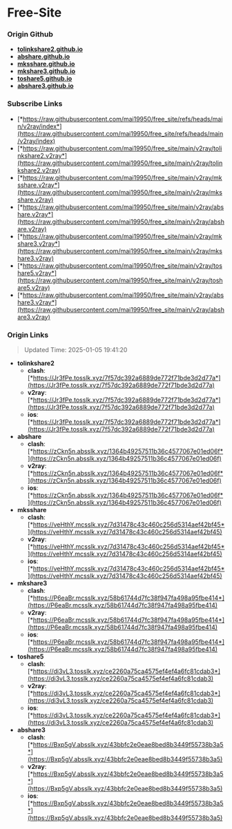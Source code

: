 # Free-Site

### Origin Github

- [**tolinkshare2.github.io**](https://github.com/tolinkshare2/tolinkshare2.github.io)
- [**abshare.github.io**](https://github.com/abshare/abshare.github.io)
- [**mksshare.github.io**](https://github.com/mksshare/mksshare.github.io)
- [**mkshare3.github.io**](https://github.com/mkshare3/mkshare3.github.io)
- [**toshare5.github.io**](https://github.com/toshare5/toshare5.github.io)
- [**abshare3.github.io**](https://github.com/abshare3/abshare3.github.io)

### Subscribe Links

- [*https://raw.githubusercontent.com/mai19950/free_site/refs/heads/main/v2ray/index*](https://raw.githubusercontent.com/mai19950/free_site/refs/heads/main/v2ray/index)
- [*https://raw.githubusercontent.com/mai19950/free_site/main/v2ray/tolinkshare2.v2ray*](https://raw.githubusercontent.com/mai19950/free_site/main/v2ray/tolinkshare2.v2ray)
- [*https://raw.githubusercontent.com/mai19950/free_site/main/v2ray/mksshare.v2ray*](https://raw.githubusercontent.com/mai19950/free_site/main/v2ray/mksshare.v2ray)
- [*https://raw.githubusercontent.com/mai19950/free_site/main/v2ray/abshare.v2ray*](https://raw.githubusercontent.com/mai19950/free_site/main/v2ray/abshare.v2ray)
- [*https://raw.githubusercontent.com/mai19950/free_site/main/v2ray/mkshare3.v2ray*](https://raw.githubusercontent.com/mai19950/free_site/main/v2ray/mkshare3.v2ray)
- [*https://raw.githubusercontent.com/mai19950/free_site/main/v2ray/toshare5.v2ray*](https://raw.githubusercontent.com/mai19950/free_site/main/v2ray/toshare5.v2ray)
- [*https://raw.githubusercontent.com/mai19950/free_site/main/v2ray/abshare3.v2ray*](https://raw.githubusercontent.com/mai19950/free_site/main/v2ray/abshare3.v2ray)

### Origin Links

> Updated Time: 2025-01-05 19:41:20

- **tolinkshare2**
  - **clash**: [*https://Jr3fPe.tosslk.xyz/7f57dc392a6889de772f71bde3d2d77a*](https://Jr3fPe.tosslk.xyz/7f57dc392a6889de772f71bde3d2d77a)
  - **v2ray**: [*https://Jr3fPe.tosslk.xyz/7f57dc392a6889de772f71bde3d2d77a*](https://Jr3fPe.tosslk.xyz/7f57dc392a6889de772f71bde3d2d77a)
  - **ios**: [*https://Jr3fPe.tosslk.xyz/7f57dc392a6889de772f71bde3d2d77a*](https://Jr3fPe.tosslk.xyz/7f57dc392a6889de772f71bde3d2d77a)
- **abshare**
  - **clash**: [*https://zCkn5n.absslk.xyz/1364b49257511b36c4577067e01ed06f*](https://zCkn5n.absslk.xyz/1364b49257511b36c4577067e01ed06f)
  - **v2ray**: [*https://zCkn5n.absslk.xyz/1364b49257511b36c4577067e01ed06f*](https://zCkn5n.absslk.xyz/1364b49257511b36c4577067e01ed06f)
  - **ios**: [*https://zCkn5n.absslk.xyz/1364b49257511b36c4577067e01ed06f*](https://zCkn5n.absslk.xyz/1364b49257511b36c4577067e01ed06f)
- **mksshare**
  - **clash**: [*https://veHthY.mcsslk.xyz/7d31478c43c460c256d5314aef42bf45*](https://veHthY.mcsslk.xyz/7d31478c43c460c256d5314aef42bf45)
  - **v2ray**: [*https://veHthY.mcsslk.xyz/7d31478c43c460c256d5314aef42bf45*](https://veHthY.mcsslk.xyz/7d31478c43c460c256d5314aef42bf45)
  - **ios**: [*https://veHthY.mcsslk.xyz/7d31478c43c460c256d5314aef42bf45*](https://veHthY.mcsslk.xyz/7d31478c43c460c256d5314aef42bf45)
- **mkshare3**
  - **clash**: [*https://P6eaBr.mcsslk.xyz/58b61744d7fc38f947fa498a95fbe414*](https://P6eaBr.mcsslk.xyz/58b61744d7fc38f947fa498a95fbe414)
  - **v2ray**: [*https://P6eaBr.mcsslk.xyz/58b61744d7fc38f947fa498a95fbe414*](https://P6eaBr.mcsslk.xyz/58b61744d7fc38f947fa498a95fbe414)
  - **ios**: [*https://P6eaBr.mcsslk.xyz/58b61744d7fc38f947fa498a95fbe414*](https://P6eaBr.mcsslk.xyz/58b61744d7fc38f947fa498a95fbe414)
- **toshare5**
  - **clash**: [*https://di3vL3.tosslk.xyz/ce2260a75ca4575ef4ef4a6fc81cdab3*](https://di3vL3.tosslk.xyz/ce2260a75ca4575ef4ef4a6fc81cdab3)
  - **v2ray**: [*https://di3vL3.tosslk.xyz/ce2260a75ca4575ef4ef4a6fc81cdab3*](https://di3vL3.tosslk.xyz/ce2260a75ca4575ef4ef4a6fc81cdab3)
  - **ios**: [*https://di3vL3.tosslk.xyz/ce2260a75ca4575ef4ef4a6fc81cdab3*](https://di3vL3.tosslk.xyz/ce2260a75ca4575ef4ef4a6fc81cdab3)
- **abshare3**
  - **clash**: [*https://Bxp5gV.absslk.xyz/43bbfc2e0eae8bed8b3449f55738b3a5*](https://Bxp5gV.absslk.xyz/43bbfc2e0eae8bed8b3449f55738b3a5)
  - **v2ray**: [*https://Bxp5gV.absslk.xyz/43bbfc2e0eae8bed8b3449f55738b3a5*](https://Bxp5gV.absslk.xyz/43bbfc2e0eae8bed8b3449f55738b3a5)
  - **ios**: [*https://Bxp5gV.absslk.xyz/43bbfc2e0eae8bed8b3449f55738b3a5*](https://Bxp5gV.absslk.xyz/43bbfc2e0eae8bed8b3449f55738b3a5)
